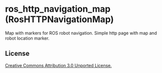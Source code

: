 # ros_http_navigation_map (RosHTTPNavigationMap)
Map with markers for ROS robot navigation.
Simple http page with map and robot location marker.

## License
[Creative Commons Attribution 3.0 Unported License.](https://creativecommons.org/licenses/by/3.0/deed.en_US)
